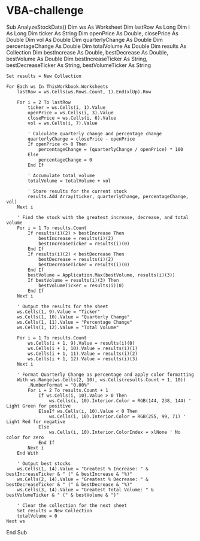 # VBA-challenge
Sub AnalyzeStockData()
    Dim ws As Worksheet
    Dim lastRow As Long
    Dim i As Long
    Dim ticker As String
    Dim openPrice As Double, closePrice As Double
    Dim vol As Double
    Dim quarterlyChange As Double
    Dim percentageChange As Double
    Dim totalVolume As Double
    Dim results As Collection
    Dim bestIncrease As Double, bestDecrease As Double, bestVolume As Double
    Dim bestIncreaseTicker As String, bestDecreaseTicker As String, bestVolumeTicker As String

    Set results = New Collection

    For Each ws In ThisWorkbook.Worksheets
        lastRow = ws.Cells(ws.Rows.Count, 1).End(xlUp).Row
        
        For i = 2 To lastRow
            ticker = ws.Cells(i, 1).Value
            openPrice = ws.Cells(i, 3).Value
            closePrice = ws.Cells(i, 6).Value
            vol = ws.Cells(i, 7).Value
            
            ' Calculate quarterly change and percentage change
            quarterlyChange = closePrice - openPrice
            If openPrice <> 0 Then
                percentageChange = (quarterlyChange / openPrice) * 100
            Else
                percentageChange = 0
            End If
            
            ' Accumulate total volume
            totalVolume = totalVolume + vol
            
            ' Store results for the current stock
            results.Add Array(ticker, quarterlyChange, percentageChange, vol)
        Next i

        ' Find the stock with the greatest increase, decrease, and total volume
        For i = 1 To results.Count
            If results(i)(2) > bestIncrease Then
                bestIncrease = results(i)(2)
                bestIncreaseTicker = results(i)(0)
            End If
            If results(i)(2) < bestDecrease Then
                bestDecrease = results(i)(2)
                bestDecreaseTicker = results(i)(0)
            End If
            bestVolume = Application.Max(bestVolume, results(i)(3))
            If bestVolume = results(i)(3) Then
                bestVolumeTicker = results(i)(0)
            End If
        Next i

        ' Output the results for the sheet
        ws.Cells(1, 9).Value = "Ticker"
        ws.Cells(1, 10).Value = "Quarterly Change"
        ws.Cells(1, 11).Value = "Percentage Change"
        ws.Cells(1, 12).Value = "Total Volume"
        
        For i = 1 To results.Count
            ws.Cells(i + 1, 9).Value = results(i)(0)
            ws.Cells(i + 1, 10).Value = results(i)(1)
            ws.Cells(i + 1, 11).Value = results(i)(2)
            ws.Cells(i + 1, 12).Value = results(i)(3)
        Next i

        ' Format Quarterly Change as percentage and apply color formatting
        With ws.Range(ws.Cells(2, 10), ws.Cells(results.Count + 1, 10))
            .NumberFormat = "0.00%"
            For i = 2 To results.Count + 1
                If ws.Cells(i, 10).Value > 0 Then
                    ws.Cells(i, 10).Interior.Color = RGB(144, 238, 144) ' Light Green for positive
                ElseIf ws.Cells(i, 10).Value < 0 Then
                    ws.Cells(i, 10).Interior.Color = RGB(255, 99, 71) ' Light Red for negative
                Else
                    ws.Cells(i, 10).Interior.ColorIndex = xlNone ' No color for zero
                End If
            Next i
        End With
        
        ' Output best stocks
        ws.Cells(1, 14).Value = "Greatest % Increase: " & bestIncreaseTicker & " (" & bestIncrease & "%)"
        ws.Cells(2, 14).Value = "Greatest % Decrease: " & bestDecreaseTicker & " (" & bestDecrease & "%)"
        ws.Cells(3, 14).Value = "Greatest Total Volume: " & bestVolumeTicker & " (" & bestVolume & ")"

        ' Clear the collection for the next sheet
        Set results = New Collection
        totalVolume = 0
    Next ws
End Sub
